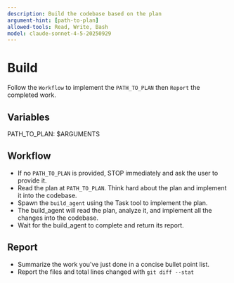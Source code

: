 ```yaml
---
description: Build the codebase based on the plan
argument-hint: [path-to-plan]
allowed-tools: Read, Write, Bash
model: claude-sonnet-4-5-20250929
---
```


# Build

Follow the `Workflow` to implement the `PATH_TO_PLAN` then `Report` the completed work.

## Variables

PATH_TO_PLAN: $ARGUMENTS

## Workflow

- If no `PATH_TO_PLAN` is provided, STOP immediately and ask the user to provide it.
- Read the plan at `PATH_TO_PLAN`. Think hard about the plan and implement it into the codebase.
- Spawn the `build_agent` using the Task tool to implement the plan.
- The build_agent will read the plan, analyze it, and implement all the changes into the codebase.
- Wait for the build_agent to complete and return its report.

## Report

- Summarize the work you've just done in a concise bullet point list.
- Report the files and total lines changed with `git diff --stat`
